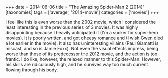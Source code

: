 +++
date = 2014-06-06
title = "The Amazing Spider-Man 2 (2014)"
[taxonomies]
tags = ['average', '2014-movie']
categories = ['movies']
+++

I feel like this is even worse than the 2002 movie, which I considered
the least interesting in the previous series of 3 movies. It was highly
disappointing because I heavily anticipated it (I'm a sucker for
super-hero movies). It is poorly written, and got cheesy romance and (I
wish Gwen died a lot earlier in the movie). It also has uninteresting
villains (Paul Giamatti is miscast, and so is Jamie Foxx). Not even the
visual effects impress, being worse than those of its predecessor [the
2012 movie], and the action is too frantic. I do like, however, the
relaxed manner to this Spider-Man. However, his skills are ridiculously
high, and he survives way too much current flowing through his body.

  [the 2012 movie]: http://tshepang.net/the-amazing-spider-man-2012
